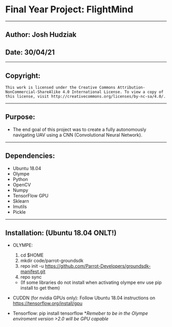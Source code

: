 # Final Year Project: FlightMind
***
## Author: Josh Hudziak
## Date: 30/04/21
***
## Copyright:
    This work is licensed under the Creative Commons Attribution-NonCommercial-ShareAlike 4.0 International License. To view a copy of this license, visit http://creativecommons.org/licenses/by-nc-sa/4.0/.
***
## Purpose:
 * The end goal of this project was to create a fully autonomously navigating UAV using a CNN (Convolutional Neural Network). 
***
## Dependencies: 
* Ubuntu 18.04
* Olympe 
* Python
* OpenCV
* Numpy
* TensorFlow GPU
* Sklearn
* Imutils
* Pickle
***
## Installation: (Ubuntu 18.04 ONLT!)
* OLYMPE:
    1. cd $HOME
    2. mkdir code/parrot-groundsdk
    3. repo init -u https://github.com/Parrot-Developers/groundsdk-manifest.git
    4. repo sync
    + (If some libraries do not install when activating olympe env use pip install to get them)

* CUDDN (for nvidia GPUs only):
    Follow Ubuntu 18.04 instructions on
    https://tensorflow.org/install/gpu

* Tensorflow:
    pip install tensorflow **Remeber to be in the Olympe enviroment *version >2.0 will be GPU capable**
